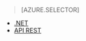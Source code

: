 > [AZURE.SELECTOR]
- [.NET](../articles/media-services/media-services-dotnet-how-to-use.md)
- [API REST](../articles/media-services/media-services-rest-how-to-use.md)



<!--HONumber=Jun16_HO2-->


